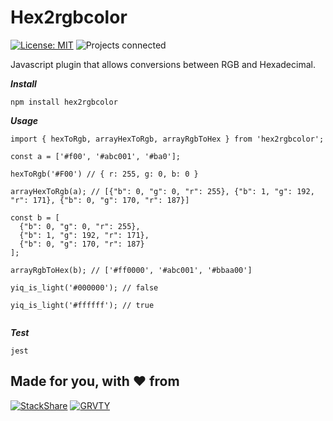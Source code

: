 **Hex2rgbcolor**
==============
[![License: MIT][license-shield]][license] ![Projects connected][projects-shield]

Javascript plugin that allows conversions between RGB and Hexadecimal.

***Install***

```
npm install hex2rgbcolor
```

***Usage***
```
import { hexToRgb, arrayHexToRgb, arrayRgbToHex } from 'hex2rgbcolor';

const a = ['#f00', '#abc001', '#ba0'];

hexToRgb('#F00') // { r: 255, g: 0, b: 0 }

arrayHexToRgb(a); // [{"b": 0, "g": 0, "r": 255}, {"b": 1, "g": 192, "r": 171}, {"b": 0, "g": 170, "r": 187}]

const b = [
  {"b": 0, "g": 0, "r": 255},
  {"b": 1, "g": 192, "r": 171},
  {"b": 0, "g": 170, "r": 187}
];

arrayRgbToHex(b); // ['#ff0000', '#abc001', '#bbaa00']

yiq_is_light('#000000'); // false

yiq_is_light('#ffffff'); // true


```

***Test***

```
jest
```

**Made for you, with :heart: from**
-------------------------------

[![StackShare][stack-shield]][stack-tech]
[![GRVTY][logo]](http://grvty.digital)



[icomoon-link]: http://icomoon.io/

[logo]: http://grvty.digital/images/logos/repos-logo-1.png?raw=true "GRVTY"
[license]: https://github.com/grvty-labs/Conversations/LICENSE.md
[license-shield]: https://img.shields.io/badge/License-MIT-yellow.svg?style=flat-square&colorA=808080&colorB=D8B024
[status-shield]: https://img.shields.io/badge/Status-53%25-yellow.svg?style=flat-square&colorA=808080&colorB=F48041
[projects-shield]: https://img.shields.io/badge/Projects-2%20connected-yellow.svg?style=flat-square&colorA=808080&colorB=9B9B9B
[stack-tech]: http://stackshare.io/grvty/grvty
[stack-shield]: https://img.shields.io/badge/-Technology-blue.svg?style=flat-square&colorA=808080&colorB=3636e2&logoWidth=72&logo=data%3Aimage%2Fpng%3Bbase64%2CiVBORw0KGgoAAAANSUhEUgAAAEgAAAAOCAYAAACM7Fo2AAAABGdBTUEAALGPC%2FxhBQAAACBjSFJNAAB6JgAAgIQAAPoAAACA6AAAdTAAAOpgAAA6mAAAF3CculE8AAAABmJLR0QA%2FwD%2FAP%2BgvaeTAAAAB3RJTUUH4QINDwEHFUUK5QAAA%2BRJREFUSMfdlk1oXUUUx39z73t5mZeU2KhEN6LiZ0vdtCsXxaIgFGxoqK4qKP1aKES7qAWDXVd0oYuqkIogVhGVVkGrpGos6CJIIO%2B%2BplIMFpG22Da2gSSN973jYs4k4%2B19XwiCHrjcmfMxZ%2BZ%2FPmYMDUgS64eGZpQixEBsMGvm%2Bb9R7uGlWgZjQASQCFnWNgiybGeog5OatQvN%2FMSBr7p%2BIUX6kaNj1D7k%2BfVSnRdyfHp9o%2FJaZs0sr0OARCI1fgI4B9wKXAK6gB7gPNALHAciIlPPySCjXz2HLzSnKGPnbfyeW9k3OqvQnv%2FGAAFIYv0i9wJbgd%2BAGoaBeo1fanXuLvYXXkkv%2FylRbCTKLzEP0FZgCzALvA1MZcDbDGzCZcYi8IHqANwGPAe8E%2FCeAgaAg8AqYAQoAX9oAG8GPgK%2BBDYATwOjwKTa3wE8D3wKjOUEozlJtYwkFklsrP89kthtkthhSexQOmWHU%2Bm9%2FcKELXwx3s341za7hAc%2BBo4q0N8A0zreovKS%2Fg8p%2FyTws44fVVkfMK%2BgAfQD14B3dT6ga0%2Bq3VkgAXYE%2Br8CPwHdyjsBLAF36jws7zYAmr7FA%2BS%2FPknsgVrFDslMecePx7t3r7sn2rlvZ4GNG6LIXJ%2BHvic8q5t%2BJJBtAm7QcVH%2Fb%2BHK1680DYwHNq9qhCNcyQuwPuNrtfL3B3x%2F8PUqexF4UseDQRA7J6mWkUppJYuqdnB%2Bwu4S6dn%2B0IPxy4B0FVnTIALe6bdAJeC%2FBnwMfAg8HPBHgSsBQKeA7wL5A3qobcAnCiCq733fpDojGfA9gAdUXgMO%2FyNwlkFKLFItszhpjUgfcsa%2B9NkbpcfKlouAGMPRFgCNAacD%2Fgu4viDAroDvS2wMmMCl%2F%2BbMAb8HZoAFYDiQeVD7WcmS0C4EsgJcxmUbtHrC0Kr2TMTslTqLvXrT3lUaff29dN%2F8AjdGEakIg8AQLv3DaHjHR3BN%2FnGdHwSqOl4KY6H%2FBFiLK6%2FPMwcYxTXXOVwGgsuG7Bp5zdY34bO423eWDm6ydsgDeZ8xzBnn7Jo6SADfpfMiclj1KsAFXAYIsCejM6fjQZU%2Fo%2FOwxywB7%2Bs8zvj0GTSSsQt1vwLONNnrddRWDa7qga4ipClHgPvFAVTERXBAATyh64VRMcAx3C0T4cprL67sTgK%2Fq95VXGlN4frLjAZgipXH3gKuNx1ToEMfqN55XN87p7xshswCP%2FD3vtiU2kHRp%2Bc64E3daGgX46K%2FnZVGK8H6eQ%2FFdvzl7bWjR96%2FTc36lQeiEcW4lPdXbyGznud5KpCf3XGLfRRayGM6vLnaqsM2QeokS%2F4z9Be%2BeznLuXK5hgAAACV0RVh0ZGF0ZTpjcmVhdGUAMjAxNy0wMi0xM1QxNTowMTowNy0wNTowMI64DDUAAAAldEVYdGRhdGU6bW9kaWZ5ADIwMTctMDItMTNUMTU6MDE6MDctMDU6MDD%2F5bSJAAAAAElFTkSuQmCC
